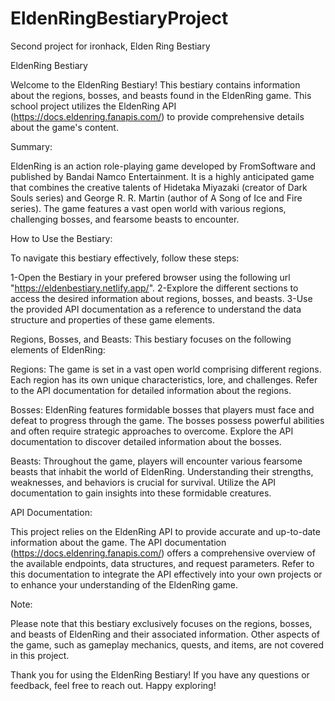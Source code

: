 # EldenRingBestiaryProject

Second project for ironhack, Elden Ring Bestiary

EldenRing Bestiary

Welcome to the EldenRing Bestiary! This bestiary contains information about the regions, bosses, and beasts found in the EldenRing game. This school project utilizes the EldenRing API (https://docs.eldenring.fanapis.com/) to provide comprehensive details about the game's content.

Summary:

EldenRing is an action role-playing game developed by FromSoftware and published by Bandai Namco Entertainment. It is a highly anticipated game that combines the creative talents of Hidetaka Miyazaki (creator of Dark Souls series) and George R. R. Martin (author of A Song of Ice and Fire series). The game features a vast open world with various regions, challenging bosses, and fearsome beasts to encounter.

How to Use the Bestiary:

To navigate this bestiary effectively, follow these steps:

1-Open the Bestiary in your prefered browser using the following url "https://eldenbestiary.netlify.app/".
2-Explore the different sections to access the desired information about regions, bosses, and beasts.
3-Use the provided API documentation as a reference to understand the data structure and properties of these game elements.

Regions, Bosses, and Beasts:
This bestiary focuses on the following elements of EldenRing:

Regions: The game is set in a vast open world comprising different regions. Each region has its own unique characteristics, lore, and challenges. Refer to the API documentation for detailed information about the regions.

Bosses: EldenRing features formidable bosses that players must face and defeat to progress through the game. The bosses possess powerful abilities and often require strategic approaches to overcome. Explore the API documentation to discover detailed information about the bosses.

Beasts: Throughout the game, players will encounter various fearsome beasts that inhabit the world of EldenRing. Understanding their strengths, weaknesses, and behaviors is crucial for survival. Utilize the API documentation to gain insights into these formidable creatures.

API Documentation:

This project relies on the EldenRing API to provide accurate and up-to-date information about the game. The API documentation (https://docs.eldenring.fanapis.com/) offers a comprehensive overview of the available endpoints, data structures, and request parameters. Refer to this documentation to integrate the API effectively into your own projects or to enhance your understanding of the EldenRing game.

Note:

Please note that this bestiary exclusively focuses on the regions, bosses, and beasts of EldenRing and their associated information. Other aspects of the game, such as gameplay mechanics, quests, and items, are not covered in this project.

Thank you for using the EldenRing Bestiary! If you have any questions or feedback, feel free to reach out. Happy exploring!
